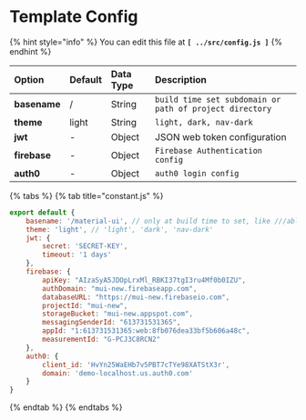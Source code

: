 # Template Config

{% hint style="info" %}
You can edit this file at **`[ ../src/config.js ]`**
{% endhint %}

| **Option** | **Default** | **Data Type** | **Description** |
| :--- | :--- | :--- | :--- |
| **basename** | / | String | `build time set subdomain or path of project directory` |
| **theme** | light | String | `light, dark, nav-dark` |
| **jwt** | - | Object | JSON web token configuration |
| **firebase** | - | Object | `Firebase Authentication config` |
| **auth0** | - | Object | `auth0 login config` |

{% tabs %}
{% tab title="constant.js" %}
```javascript
export default {
    basename: '/material-ui', // only at build time to set, like ///able-pro/react/default
    theme: 'light', // 'light', 'dark', 'nav-dark'
    jwt: {
        secret: 'SECRET-KEY',
        timeout: '1 days'
    },
    firebase: {
        apiKey: "AIzaSyA5JDOpLrxMl_RBKI37tgI3ru4Mf0b0IZU",
        authDomain: "mui-new.firebaseapp.com",
        databaseURL: "https://mui-new.firebaseio.com",
        projectId: "mui-new",
        storageBucket: "mui-new.appspot.com",
        messagingSenderId: "613731531365",
        appId: "1:613731531365:web:8fb076dea33bf5b606a48c",
        measurementId: "G-PCJ3C8RCN2"
    },
    auth0: {
        client_id: 'HvYn25WaEHb7v5PBT7cTYe98XATStX3r',
        domain: 'demo-localhost.us.auth0.com'
    }
}


```
{% endtab %}
{% endtabs %}

